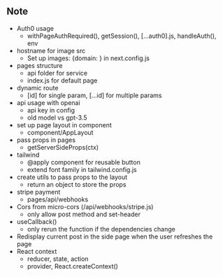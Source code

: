 ## Note

-   Auth0 usage
    -   withPageAuthRequired(), getSession(), [...auth0].js, handleAuth(), env
-   hostname for image src
    -   Set up images: {domain: <domain>} in next.config.js
-   pages structure
    -   api folder for service
    -   index.js for default page
-   dynamic route
    -   [id] for single param, [...id] for multiple params
-   api usage with openai
    -   api key in config
    -   old model vs gpt-3.5
-   set up page layout in component
    -   component/AppLayout
-   pass props in pages
    -   getServerSideProps(ctx)
-   tailwind
    -   @apply component for reusable button
    -   extend font family in tailwind.config.js
-   create utils to pass props to the layout
    -   return an object to store the props
-   stripe payment
    -   pages/api/webhooks
-   Cors from micro-cors (/api/webhooks/stripe.js)
    -   only allow post method and set-header
-   useCallback()
    -   only rerun the function if the dependencies change
-   Redisplay current post in the side page when the user refreshes the page
-   React context
    -   reducer, state, action
    -   provider, React.createContext()
